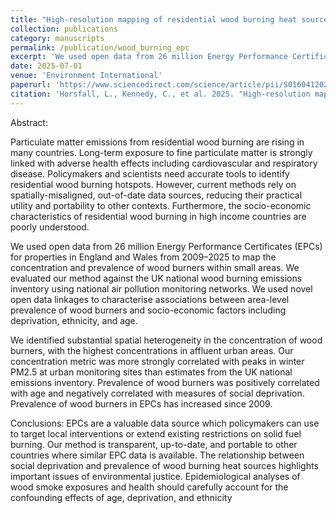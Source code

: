 ```yaml
---
title: "High-resolution mapping of residential wood burning heat sources using Energy Performance Certificates: A case study of England and Wales"
collection: publications
category: manuscripts
permalink: /publication/wood_burning_epc
excerpt: 'We used open data from 26 million Energy Performance Certificates to map the geographic distribution of residential wood burning heat sources at fine scale in England and Wales'
date: 2025-07-01
venue: 'Environment International'
paperurl: 'https://www.sciencedirect.com/science/article/pii/S0160412025002880'
citation: 'Horsfall, L., Kennedy, C., et al. 2025. "High-resolution mapping of residential wood burning heat sources using Energy Performance Certificates: A case study of England and Wales". *Environment International*. doi: 10.1016/j.envint.2025.109537.'
---
```


Abstract:

Particulate matter emissions from residential wood burning are rising in many countries. Long-term exposure to fine particulate matter is strongly linked with adverse health effects including cardiovascular
and respiratory disease. Policymakers and scientists need accurate tools to identify residential wood burning
hotspots. However, current methods rely on spatially-misaligned, out-of-date data sources, reducing their
practical utility and portability to other contexts. Furthermore, the socio-economic characteristics of residential
wood burning in high income countries are poorly understood.

We used open data from 26 million Energy Performance Certificates (EPCs) for properties in
England and Wales from 2009–2025 to map the concentration and prevalence of wood burners within small
areas. We evaluated our method against the UK national wood burning emissions inventory using national
air pollution monitoring networks. We used novel open data linkages to characterise associations between
area-level prevalence of wood burners and socio-economic factors including deprivation, ethnicity, and age.

We identified substantial spatial heterogeneity in the concentration of wood burners, with the
highest concentrations in affluent urban areas. Our concentration metric was more strongly correlated with
peaks in winter PM2.5 at urban monitoring sites than estimates from the UK national emissions inventory.
Prevalence of wood burners was positively correlated with age and negatively correlated with measures of
social deprivation. Prevalence of wood burners in EPCs has increased since 2009.

Conclusions: EPCs are a valuable data source which policymakers can use to target local interventions or
extend existing restrictions on solid fuel burning. Our method is transparent, up-to-date, and portable to other
countries where similar EPC data is available. The relationship between social deprivation and prevalence of
wood burning heat sources highlights important issues of environmental justice. Epidemiological analyses of
wood smoke exposures and health should carefully account for the confounding effects of age, deprivation,
and ethnicity

